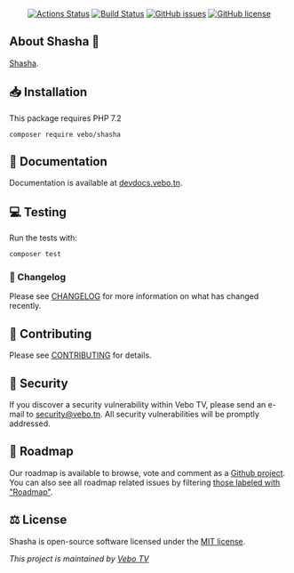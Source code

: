 <p align="center">
<a href="https://github.com/fwdmo/vebo-shasha/actions"><img src="https://github.com/fwdmo/vebo-shasha/workflows/Test/badge.svg" alt="Actions Status"></a>
<a href="https://travis-ci.com/fwdmo/vebo-shasha"><img src="https://travis-ci.com/fwdmo/vebo-shasha.svg?token=JZk2BNvm4pLszvyxpzk2&branch=master" alt="Build Status"></a>
<a href="https://github.com/fwdmo/vebo-shasha/issues"><img src="https://img.shields.io/github/issues/fwdmo/vebo-shasha" alt="GitHub issues"></a>
<a href="https://github.com/fwdmo/vebo-shasha/blob/master/LICENSE.md"><img src="https://img.shields.io/github/license/fwdmo/vebo-shasha" alt="GitHub license"></a>
</p>

## About Shasha 👋

[Shasha](https://devdocs.vebo.tn/code/shasha/).

## 📥 Installation

This package requires PHP 7.2

~~~
composer require vebo/shasha
~~~

## 📄 Documentation

Documentation is available at [devdocs.vebo.tn](https://devdocs.vebo.tn/code/shasha/).

## 💻 Testing

Run the tests with:

``` bash
composer test
```

### 📝 Changelog

Please see [CHANGELOG](CHANGELOG.md) for more information on what has changed recently.

## 🤝 Contributing

Please see [CONTRIBUTING](CONTRIBUTING.md) for details.

## 🔐 Security

If you discover a security vulnerability within Vebo TV, please send an e-mail to [security@vebo.tn](mailto:security@vebo.tn). All security vulnerabilities will be promptly addressed.

## 📍 Roadmap

Our roadmap is available to browse, vote and comment as a [Github project](https://github.com/orgs/VeboTV/projects/1). 
You can also see all roadmap related issues by filtering [those labeled with "Roadmap"](https://github.com/VeboTV/Shasha/labels/Roadmap).

## ⚖️ License

Shasha is open-source software licensed under the [MIT license](https://opensource.org/licenses/MIT).

_This project is maintained by [Vebo TV](https://vebo.tn/)_